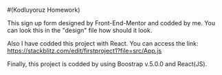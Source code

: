 #(Kodluyoruz Homework)

This sign up form designed by Front-End-Mentor and codded by me. You can look this in the "design" file how should it look.

Also I have codded this project with React. You can access the link: https://stackblitz.com/edit/firstproject1?file=src/App.js

Finally, this project is codded by using Boostrap v.5.0.0 and React(JS).
